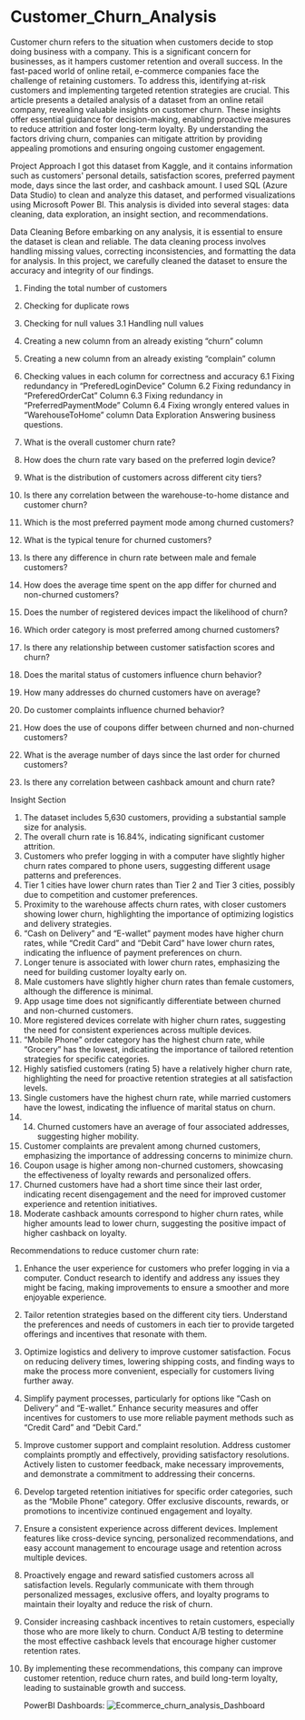 # Customer_Churn_Analysis
Customer churn refers to the situation when customers decide to stop doing business with a company. This is a significant concern for businesses, as it hampers customer retention and overall success. In the fast-paced world of online retail, e-commerce companies face the challenge of retaining customers. To address this, identifying at-risk customers and implementing targeted retention strategies are crucial. This article presents a detailed analysis of a dataset from an online retail company, revealing valuable insights on customer churn. These insights offer essential guidance for decision-making, enabling proactive measures to reduce attrition and foster long-term loyalty. By understanding the factors driving churn, companies can mitigate attrition by providing appealing promotions and ensuring ongoing customer engagement.

Project Approach
I got this dataset from Kaggle, and it contains information such as customers' personal details, satisfaction scores, preferred payment mode, days since the last order, and cashback amount. I used SQL (Azure Data Studio) to clean and analyze this dataset, and performed visualizations using Microsoft Power BI. This analysis is divided into several stages: data cleaning, data exploration, an insight section, and recommendations.

Data Cleaning
Before embarking on any analysis, it is essential to ensure the dataset is clean and reliable. The data cleaning process involves handling missing values, correcting inconsistencies, and formatting the data for analysis. In this project, we carefully cleaned the dataset to ensure the accuracy and integrity of our findings.

1. Finding the total number of customers
2. Checking for duplicate rows
3. Checking for null values
    3.1 Handling null values
4. Creating a new column from an already existing “churn” column
5. Creating a new column from an already existing “complain” column
6. Checking values in each column for correctness and accuracy
6.1 Fixing redundancy in “PreferedLoginDevice” Column
6.2 Fixing redundancy in “PreferedOrderCat” Column
6.3 Fixing redundancy in “PreferredPaymentMode” Column
6.4 Fixing wrongly entered values in “WarehouseToHome” column
Data Exploration
Answering business questions.

1. What is the overall customer churn rate?

2. How does the churn rate vary based on the preferred login device?

3. What is the distribution of customers across different city tiers?

4. Is there any correlation between the warehouse-to-home distance and customer churn?

5. Which is the most preferred payment mode among churned customers?

6. What is the typical tenure for churned customers?

7. Is there any difference in churn rate between male and female customers?

8. How does the average time spent on the app differ for churned and non-churned customers?

9. Does the number of registered devices impact the likelihood of churn?

10. Which order category is most preferred among churned customers?

11. Is there any relationship between customer satisfaction scores and churn?

12. Does the marital status of customers influence churn behavior?

13. How many addresses do churned customers have on average?

14. Do customer complaints influence churned behavior?

15. How does the use of coupons differ between churned and non-churned customers?

16. What is the average number of days since the last order for churned customers?

17. Is there any correlation between cashback amount and churn rate?

Insight Section
1. The dataset includes 5,630 customers, providing a substantial sample size for analysis.
2. The overall churn rate is 16.84%, indicating significant customer attrition.
3. Customers who prefer logging in with a computer have slightly higher churn rates compared to phone users, suggesting different usage patterns and preferences.
4. Tier 1 cities have lower churn rates than Tier 2 and Tier 3 cities, possibly due to competition and customer preferences.
5. Proximity to the warehouse affects churn rates, with closer customers showing lower churn, highlighting the importance of optimizing logistics and delivery strategies.
6. “Cash on Delivery” and “E-wallet” payment modes have higher churn rates, while “Credit Card” and “Debit Card” have lower churn rates, indicating the influence of payment preferences on churn.
7. Longer tenure is associated with lower churn rates, emphasizing the need for building customer loyalty early on.
8. Male customers have slightly higher churn rates than female customers, although the difference is minimal.
9. App usage time does not significantly differentiate between churned and non-churned customers.
10. More registered devices correlate with higher churn rates, suggesting the need for consistent experiences across multiple devices.
11. “Mobile Phone” order category has the highest churn rate, while “Grocery” has the lowest, indicating the importance of tailored retention strategies for specific categories.
12. Highly satisfied customers (rating 5) have a relatively higher churn rate, highlighting the need for proactive retention strategies at all satisfaction levels.
13. Single customers have the highest churn rate, while married customers have the lowest, indicating the influence of marital status on churn.
15. 14. Churned customers have an average of four associated addresses, suggesting higher mobility.
16. Customer complaints are prevalent among churned customers, emphasizing the importance of addressing concerns to minimize churn.
17. Coupon usage is higher among non-churned customers, showcasing the effectiveness of loyalty rewards and personalized offers.
18. Churned customers have had a short time since their last order, indicating recent disengagement and the need for improved customer experience and retention initiatives.
19. Moderate cashback amounts correspond to higher churn rates, while higher amounts lead to lower churn, suggesting the positive impact of higher cashback on loyalty.
    
Recommendations to reduce customer churn rate:

1. Enhance the user experience for customers who prefer logging in via a computer. Conduct research to identify and address any issues they might be facing, making improvements to ensure a smoother and more enjoyable experience.
2. Tailor retention strategies based on the different city tiers. Understand the preferences and needs of customers in each tier to provide targeted offerings and incentives that resonate with them.
3. Optimize logistics and delivery to improve customer satisfaction. Focus on reducing delivery times, lowering shipping costs, and finding ways to make the process more convenient, especially for customers living further away.
4. Simplify payment processes, particularly for options like “Cash on Delivery” and “E-wallet.” Enhance security measures and offer incentives for customers to use more reliable payment methods such as “Credit Card” and “Debit Card.”
5. Improve customer support and complaint resolution. Address customer complaints promptly and effectively, providing satisfactory resolutions. Actively listen to customer feedback, make necessary improvements, and demonstrate a commitment to addressing their concerns.
6. Develop targeted retention initiatives for specific order categories, such as the “Mobile Phone” category. Offer exclusive discounts, rewards, or promotions to incentivize continued engagement and loyalty.
7. Ensure a consistent experience across different devices. Implement features like cross-device syncing, personalized recommendations, and easy account management to encourage usage and retention across multiple devices.
8. Proactively engage and reward satisfied customers across all satisfaction levels. Regularly communicate with them through personalized messages, exclusive offers, and loyalty programs to maintain their loyalty and reduce the risk of churn.
9. Consider increasing cashback incentives to retain customers, especially those who are more likely to churn. Conduct A/B testing to determine the most effective cashback levels that encourage higher customer retention rates.
10. By implementing these recommendations, this company can improve customer retention, reduce churn rates, and build long-term loyalty, leading to sustainable growth and success.

    PowerBI Dashboards:
![Ecommerce_churn_analysis_Dashboard](https://github.com/shruti1721/Customer_Churn_Analysis/assets/110741896/236e7de2-0feb-4214-84ea-74d8367af9aa)


